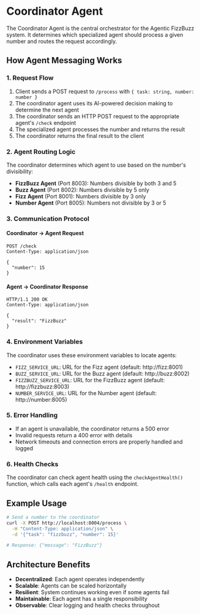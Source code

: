 # Coordinator Agent

The Coordinator Agent is the central orchestrator for the Agentic FizzBuzz system. It determines which specialized agent should process a given number and routes the request accordingly.

## How Agent Messaging Works

### 1. Request Flow

1. Client sends a POST request to `/process` with `{ task: string, number: number }`
2. The coordinator agent uses its AI-powered decision making to determine the next agent
3. The coordinator sends an HTTP POST request to the appropriate agent's `/check` endpoint
4. The specialized agent processes the number and returns the result
5. The coordinator returns the final result to the client

### 2. Agent Routing Logic

The coordinator determines which agent to use based on the number's divisibility:

- **FizzBuzz Agent** (Port 8003): Numbers divisible by both 3 and 5
- **Buzz Agent** (Port 8002): Numbers divisible by 5 only
- **Fizz Agent** (Port 8001): Numbers divisible by 3 only
- **Number Agent** (Port 8005): Numbers not divisible by 3 or 5

### 3. Communication Protocol

#### Coordinator → Agent Request

```http
POST /check
Content-Type: application/json

{
  "number": 15
}
```

#### Agent → Coordinator Response

```http
HTTP/1.1 200 OK
Content-Type: application/json

{
  "result": "FizzBuzz"
}
```

### 4. Environment Variables

The coordinator uses these environment variables to locate agents:

- `FIZZ_SERVICE_URL`: URL for the Fizz agent (default: http://fizz:8001)
- `BUZZ_SERVICE_URL`: URL for the Buzz agent (default: http://buzz:8002)
- `FIZZBUZZ_SERVICE_URL`: URL for the FizzBuzz agent (default: http://fizzbuzz:8003)
- `NUMBER_SERVICE_URL`: URL for the Number agent (default: http://number:8005)

### 5. Error Handling

- If an agent is unavailable, the coordinator returns a 500 error
- Invalid requests return a 400 error with details
- Network timeouts and connection errors are properly handled and logged

### 6. Health Checks

The coordinator can check agent health using the `checkAgentHealth()` function, which calls each agent's `/health` endpoint.

## Example Usage

```bash
# Send a number to the coordinator
curl -X POST http://localhost:8004/process \
  -H "Content-Type: application/json" \
  -d '{"task": "fizzbuzz", "number": 15}'

# Response: {"message": "FizzBuzz"}
```

## Architecture Benefits

- **Decentralized**: Each agent operates independently
- **Scalable**: Agents can be scaled horizontally
- **Resilient**: System continues working even if some agents fail
- **Maintainable**: Each agent has a single responsibility
- **Observable**: Clear logging and health checks throughout
